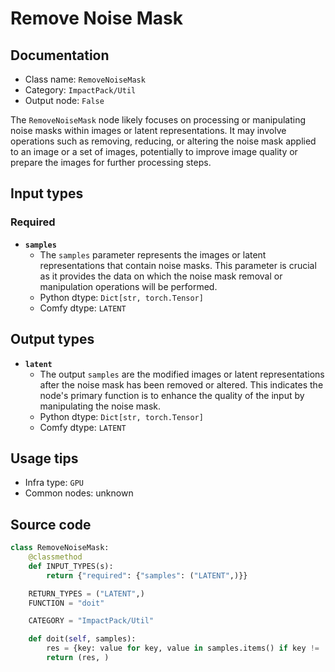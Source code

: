 # Remove Noise Mask
## Documentation
- Class name: `RemoveNoiseMask`
- Category: `ImpactPack/Util`
- Output node: `False`

The `RemoveNoiseMask` node likely focuses on processing or manipulating noise masks within images or latent representations. It may involve operations such as removing, reducing, or altering the noise mask applied to an image or a set of images, potentially to improve image quality or prepare the images for further processing steps.
## Input types
### Required
- **`samples`**
    - The `samples` parameter represents the images or latent representations that contain noise masks. This parameter is crucial as it provides the data on which the noise mask removal or manipulation operations will be performed.
    - Python dtype: `Dict[str, torch.Tensor]`
    - Comfy dtype: `LATENT`
## Output types
- **`latent`**
    - The output `samples` are the modified images or latent representations after the noise mask has been removed or altered. This indicates the node's primary function is to enhance the quality of the input by manipulating the noise mask.
    - Python dtype: `Dict[str, torch.Tensor]`
    - Comfy dtype: `LATENT`
## Usage tips
- Infra type: `GPU`
- Common nodes: unknown


## Source code
```python
class RemoveNoiseMask:
    @classmethod
    def INPUT_TYPES(s):
        return {"required": {"samples": ("LATENT",)}}

    RETURN_TYPES = ("LATENT",)
    FUNCTION = "doit"

    CATEGORY = "ImpactPack/Util"

    def doit(self, samples):
        res = {key: value for key, value in samples.items() if key != 'noise_mask'}
        return (res, )

```
